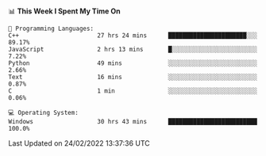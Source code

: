 
<!--START_SECTION:waka-->
📊 **This Week I Spent My Time On** 

```text
💬 Programming Languages: 
C++                      27 hrs 24 mins      ██████████████████████░░░   89.17% 
JavaScript               2 hrs 13 mins       █░░░░░░░░░░░░░░░░░░░░░░░░   7.22% 
Python                   49 mins             ░░░░░░░░░░░░░░░░░░░░░░░░░   2.66% 
Text                     16 mins             ░░░░░░░░░░░░░░░░░░░░░░░░░   0.87% 
C                        1 min               ░░░░░░░░░░░░░░░░░░░░░░░░░   0.06%

💻 Operating System: 
Windows                  30 hrs 43 mins      █████████████████████████   100.0%

```


 Last Updated on 24/02/2022 13:37:36 UTC
<!--END_SECTION:waka-->
